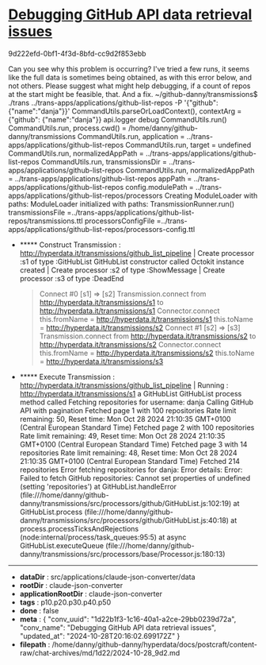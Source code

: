 # [Debugging GitHub API data retrieval issues](https://claude.ai/chat/1d22b1f3-1c16-40a1-a2ce-29bb0239d72a)

9d222efd-0bf1-4f3d-8bfd-cc9d2f853ebb

Can you see why this problem is occurring? I've tried a few runs, it seems like the full data is sometimes being obtained, as with this error below, and not others. Please suggest what might help debugging, if a count of repos at the start might be feasible, that. And a fix.
~/github-danny/transmissions$ ./trans ../trans-apps/applications/github-list-repos -P '{"github": {"name":"danja"}}'
CommandUtils.parseOrLoadContext(), contextArg = {"github": {"name":"danja"}}
 api.logger debug
CommandUtils.run()
CommandUtils.run, process.cwd() = /home/danny/github-danny/transmissions
CommandUtils.run, application = ../trans-apps/applications/github-list-repos
CommandUtils.run, target = undefined
CommandUtils.run, normalizedAppPath = ../trans-apps/applications/github-list-repos
CommandUtils.run, transmissionsDir = ../trans-apps/applications/github-list-repos
CommandUtils.run,  normalizedAppPath = ../trans-apps/applications/github-list-repos
appPath = ../trans-apps/applications/github-list-repos
config.modulePath = ../trans-apps/applications/github-list-repos/processors
Creating ModuleLoader with paths:
ModuleLoader initialized with paths:
TransmissionRunner.run()
transmissionsFile =../trans-apps/applications/github-list-repos/transmissions.ttl
processorsConfigFile =../trans-apps/applications/github-list-repos/processors-config.ttl
+ ***** Construct Transmission :  <http://hyperdata.it/transmissions/github_list_pipeline>
| Create processor :s1 of type :GitHubList
GitHubList constructor called
Octokit instance created
| Create processor :s2 of type :ShowMessage
| Create processor :s3 of type :DeadEnd
  > Connect #0 [s1] => [s2]
Transmission.connect from http://hyperdata.it/transmissions/s1 to http://hyperdata.it/transmissions/s1
Connector.connect this.fromName = http://hyperdata.it/transmissions/s1 this.toName =  http://hyperdata.it/transmissions/s2
  > Connect #1 [s2] => [s3]
Transmission.connect from http://hyperdata.it/transmissions/s2 to http://hyperdata.it/transmissions/s2
Connector.connect this.fromName = http://hyperdata.it/transmissions/s2 this.toName =  http://hyperdata.it/transmissions/s3
+ ***** Execute Transmission :  <http://hyperdata.it/transmissions/github_list_pipeline>
| Running : http://hyperdata.it/transmissions/s1 a GitHubList
GitHubList process method called
Fetching repositories for username: danja
Calling GitHub API with pagination
Fetched page 1 with 100 repositories
Rate limit remaining: 50, Reset time: Mon Oct 28 2024 21:10:35 GMT+0100 (Central European Standard Time)
Fetched page 2 with 100 repositories
Rate limit remaining: 49, Reset time: Mon Oct 28 2024 21:10:35 GMT+0100 (Central European Standard Time)
Fetched page 3 with 14 repositories
Rate limit remaining: 48, Reset time: Mon Oct 28 2024 21:10:35 GMT+0100 (Central European Standard Time)
Fetched 214 repositories
Error fetching repositories for danja:
Error details:
Error: Failed to fetch GitHub repositories: Cannot set properties of undefined (setting 'repositories')
    at GitHubList.handleError (file:///home/danny/github-danny/transmissions/src/processors/github/GitHubList.js:102:19)
    at GitHubList.process (file:///home/danny/github-danny/transmissions/src/processors/github/GitHubList.js:40:18)
    at process.processTicksAndRejections (node:internal/process/task_queues:95:5)
    at async GitHubList.executeQueue (file:///home/danny/github-danny/transmissions/src/processors/base/Processor.js:180:13)

---

* **dataDir** : src/applications/claude-json-converter/data
* **rootDir** : claude-json-converter
* **applicationRootDir** : claude-json-converter
* **tags** : p10.p20.p30.p40.p50
* **done** : false
* **meta** : {
  "conv_uuid": "1d22b1f3-1c16-40a1-a2ce-29bb0239d72a",
  "conv_name": "Debugging GitHub API data retrieval issues",
  "updated_at": "2024-10-28T20:16:02.699172Z"
}
* **filepath** : /home/danny/github-danny/hyperdata/docs/postcraft/content-raw/chat-archives/md/1d22/2024-10-28_9d2.md